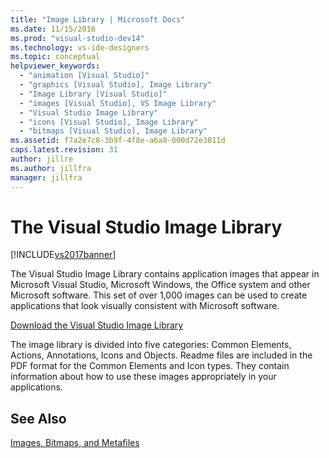 ```yaml
---
title: "Image Library | Microsoft Docs"
ms.date: 11/15/2016
ms.prod: "visual-studio-dev14"
ms.technology: vs-ide-designers
ms.topic: conceptual
helpviewer_keywords:
  - "animation [Visual Studio]"
  - "graphics [Visual Studio], Image Library"
  - "Image Library [Visual Studio]"
  - "images [Visual Studio], VS Image Library"
  - "Visual Studio Image Library"
  - "icons [Visual Studio], Image Library"
  - "bitmaps [Visual Studio], Image Library"
ms.assetid: f7a2e7c8-3b9f-4f8e-a6a8-000d72e3811d
caps.latest.revision: 31
author: jillre
ms.author: jillfra
manager: jillfra
---
```

# The Visual Studio Image Library
[!INCLUDE[vs2017banner](../includes/vs2017banner.md)]

The Visual Studio Image Library contains application images that appear in Microsoft Visual Studio, Microsoft Windows, the Office system and other Microsoft software. This set of over 1,000 images can be used to create applications that look visually consistent with Microsoft software.

 [Download the Visual Studio Image Library](https://www.microsoft.com/download/details.aspx?id=35825)

 The image library is divided into five categories: Common Elements, Actions, Annotations, Icons and Objects. Readme files are included in the PDF format for the Common Elements and Icon types. They contain information about how to use these images appropriately in your applications.

## See Also
 [Images, Bitmaps, and Metafiles](https://msdn.microsoft.com/library/7152b45b-a55c-49bc-8c78-ae002a844f71)
